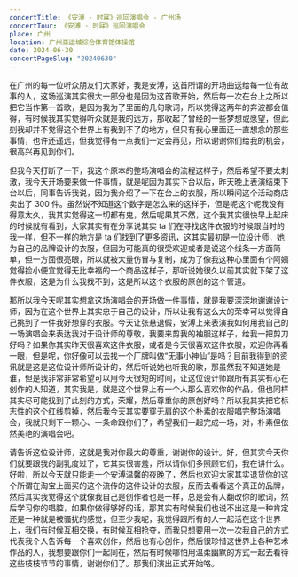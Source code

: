 ```yaml
---
concertTitle: 《安溥 · 时寐》巡回演唱会 - 广州场
concertTour: 《安溥 · 时寐》巡回演唱会
place: 广州
location: 广州亚运城综合体育馆体操馆
date: 2024-06-30
concertPageSlug: "20240630"
---
```

在广州的每一位听众朋友们大家好，我是安溥，这首所谓的开场曲送给每一位有故事的人，这场巡演其实很大一部分也是因为这首歌开始，然后每一次在台上之所以把它当作第一首歌，是因为我为了里面的几句歌词，所以觉得这两年的奔波都会值得，有时候我其实觉得听众就是我的远方，那收起了曾经的一些梦想或愿望，但此刻我却并不觉得这个世界上有我到不了的地方，但只有我心里面还一直想念的那些事情，也许还遥远，但我觉得有一点我们一定会再见，所以谢谢你们给我的机会，很高兴再见到你们。

但我今天打断了一下，我这个原本的整场演唱会的流程这样子，然后希望不要太刺激，我今天开场要来做一件事情，就是呢因为其实下台以后，昨天晚上表演结束下台以后，同事告诉我说，因为我介绍了一下在台上的衣服，所以瞬间这个活动商店卖出了 300 件。虽然说不知道这个数字是怎么来的这样子，但是呢这个呢我没有得意太久，我其实觉得这一切都有鬼，然后呢果其不然，这个我其实很快早上起床的时候就有看到，大家其实有在分享说其实 ta 们在寻找这件衣服的时候跟当时的我一样，但不一样的地方是 ta 们找到了更多资讯，这其实最初是一位设计师，她为自己的品牌设计的衣服，但因为可能真的很受欢迎或者是说这个线条一方面简单，但一方面很亮眼，所以就被大量仿冒与复制，成为了像我这种心里面有个阿姨觉得捡小便宜觉得无比幸福的一个商品这样子，那听说她很久以前其实就下架了这件衣服，这是为什么我找不到，这是所以这个衣服的原创的这个管道。

那所以我今天呢其实想拿这场演唱会的开场做一件事情，就是我要深深地谢谢设计师，因为在这个世界上其实忠于自己的设计，所以让我有这么大的荣幸可以觉得自己挑到了一件我好想穿的衣服。今天让张悬退假，安溥上来表演我如何用我自己的一场演唱会来表达我对于设计师的尊敬，我要来剪我的袖服这样子，给我一把剪刀好吗？如果你其实昨天很喜欢这件衣服，或者是今天很喜欢这件衣服，欢迎你再看一眼，但是呢，你好像可以去找一个厂牌叫做“无事小神仙”是吗？目前我得到的资讯就是这是这位设计师所设计的，然后听说她也听我的歌，那虽然我不知道她是谁，但是我非常非常希望可以用今天很短的时间，让这位设计师跟所有其实有心在创作的人知道，其实我是，就是这个世界上有一个人那么喜欢你的作品，但也同样其实尽可能找到了此刻的方式，荣耀，然后尊重你的原创好吗？所以我其实把它标志性的这个红线剪掉，然后我今天其实要穿无肩的这个朴素的衣服唱完整场演唱会，我就只剩下一颗心、一条命跟你们了，希望我们一起完成一场，对，朴素但依然美艳的演唱会吧。

请告诉这位设计师，这就是我对你最大的尊重，谢谢你的设计。好，但其实今天你们就要跟我的副乳度过了，它其实很害羞，所以请你们多照顾它们，我在讲什么。好啦，所以今天就只能走一个安溥温馨的夜晚了，然后也欢迎大家其实退货你的这个所谓在淘宝上面买的这个流传的这件设计的衣服，反而去看看这个真正的品牌，然后其实我觉得这个就像我自己是创作者也是一样，总是会有人翻改你的歌词，然后学习你的唱腔，如果你做得够好的话，那其实有时候我们也说不出这是一种肯定还是一种就是被骚扰的感觉，但至少我呢，我觉得跟所有的人一起活在这个世界上，我们有时候互相交换，有时候互相抢夺，而我只想要用一次一次我自己的方式代表我个人告诉每一个喜欢创作，然后也有心创作，然后很珍惜这世界上各种艺术作品的人，我想要跟你们一起同在，然后有时候哪怕用温柔幽默的方式一起去看待这些枝枝节节的事情，谢谢你们了。那我们演出正式开始咯。